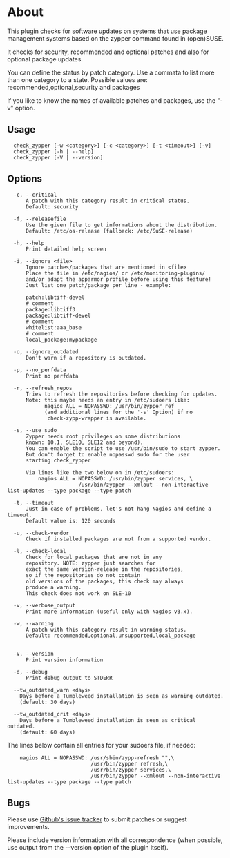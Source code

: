 # About

This plugin checks for software updates on systems that use package management systems based on the zypper command found in (open)SUSE.

It checks for security, recommended and optional patches and also for optional package updates.

You can define the status by patch category. Use a commata to list more than one category to a state. 
Possible values are:    recommended,optional,security and packages

If you like to know the names of available patches and packages, use the "-v" option.

## Usage
```
  check_zypper [-w <category>] [-c <category>] [-t <timeout>] [-v]
  check_zypper [-h | --help]
  check_zypper [-V | --version]
```

## Options
``` 
  -c, --critical
      A patch with this category result in critical status.
      Default: security

  -f, --releasefile
      Use the given file to get informations about the distribution.
      Default: /etc/os-release (fallback: /etc/SuSE-release)

  -h, --help
      Print detailed help screen

  -i, --ignore <file>
      Ignore patches/packages that are mentioned in <file>
      Place the file in /etc/nagios/ or /etc/monitoring-plugins/ 
      and/or adapt the apparmor profile before using this feature!
      Just list one patch/package per line - example:

      patch:libtiff-devel
      # comment
      package:libtiff3
      package:libtiff-devel
      # comment
      whitelist:aaa_base
      # comment
      local_package:mypackage

  -o, --ignore_outdated
      Don't warn if a repository is outdated.

  -p, --no_perfdata
      Print no perfdata

  -r, --refresh_repos
      Tries to refresh the repositories before checking for updates.
      Note: this maybe needs an entry in /etc/sudoers like:
            nagios ALL = NOPASSWD: /usr/bin/zypper ref
            (and additional lines for the '-s' Option) if no 
             check-zypp-wrapper is available.

  -s, --use_sudo
      Zypper needs root privileges on some distributions 
      known: 10.1, SLE10, SLE12 and beyond).
      You can enable the script to use /usr/bin/sudo to start zypper.
      But don't forget to enable nopasswd sudo for the user 
      starting check_zypper

      Via lines like the two below on in /etc/sudoers:
          nagios ALL = NOPASSWD: /usr/bin/zypper services, \ 
                       /usr/bin/zypper --xmlout --non-interactive list-updates --type package --type patch

  -t, --timeout
      Just in case of problems, let's not hang Nagios and define a timeout.
      Default value is: 120 seconds

  -u, --check-vendor
      Check if installed packages are not from a supported vendor.

  -l, --check-local
      Check for local packages that are not in any 
      repository. NOTE: zypper just searches for
      exact the same version-release in the repositories, 
      so if the repositories do not contain
      old versions of the packages, this check may always 
      produce a warning.
      This check does not work on SLE-10

  -v, --verbose_output
      Print more information (useful only with Nagios v3.x).

  -w, --warning
      A patch with this category result in warning status.
      Default: recommended,optional,unsupported,local_package


  -V, --version
      Print version information

  -d, --debug
      Print debug output to STDERR

  --tw_outdated_warn <days>
    Days before a Tumbleweed installation is seen as warning outdated.
    (default: 30 days)

  --tw_outdated_crit <days>
    Days before a Tumbleweed installation is seen as critical outdated.
    (default: 60 days)

```

 The lines below contain all entries for your sudoers  file, if needed:
```
    nagios ALL = NOPASSWD: /usr/sbin/zypp-refresh "",\ 
                           /usr/bin/zypper refresh,\ 
                           /usr/bin/zypper services,\ 
                           /usr/bin/zypper --xmlout --non-interactive list-updates --type package --type patch
```
## Bugs

Please use [Github's issue tracker](https://github.com/lrupp/monitoring-plugins-zypper/issues/) to submit patches or suggest improvements.

Please include version information with all correspondence (when possible, use output from the --version option of the plugin itself).

